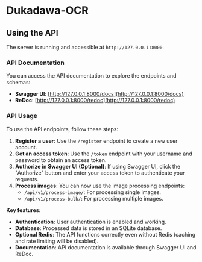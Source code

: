 # Dukadawa-OCR

## Using the API

The server is running and accessible at `http://127.0.0.1:8000`.

### API Documentation

You can access the API documentation to explore the endpoints and schemas:

* **Swagger UI**: [http://127.0.0.1:8000/docs](http://127.0.0.1:8000/docs)
* **ReDoc**: [http://127.0.0.1:8000/redoc](http://127.0.0.1:8000/redoc)

### API Usage

To use the API endpoints, follow these steps:

1. **Register a user**: Use the `/register` endpoint to create a new user account.
2. **Get an access token**: Use the `/token` endpoint with your username and password to obtain an access token.
3. **Authorize in Swagger UI (Optional)**: If using Swagger UI, click the "Authorize" button and enter your access token to authenticate your requests.
4. **Process images**: You can now use the image processing endpoints:
    * `/api/v1/process-image/`: For processing single images.
    * `/api/v1/process-bulk/`: For processing multiple images.

**Key features:**

* **Authentication**: User authentication is enabled and working.
* **Database**: Processed data is stored in an SQLite database.
* **Optional Redis**: The API functions correctly even without Redis (caching and rate limiting will be disabled).
* **Documentation**: API documentation is available through Swagger UI and ReDoc.
